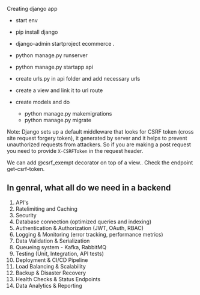 Creating django app

- start env
- pip install django
- django-admin startproject ecommerce .
- python manage.py runserver
- python manage.py startapp api
- create urls.py in api folder and add necessary urls
- create a view and link it to url route

- create models and do
  - python manage.py makemigrations
  - python manage.py migrate

Note: Django sets up a default middleware that looks for CSRF token (cross site request forgery token), it generated by server and it helps to prevent unauthorized requests from attackers.
So if you are making a post request you need to provide `X-CSRFToken` in the request header.

We can add @csrf_exempt decorator on top of a view..
Check the endpoint get-csrf-token.



## In genral, what all do we need in a backend
1. API's
2. Ratelimiting and Caching
3. Security
4. Database connection (optimized queries and indexing)
5. Authentication & Authorization (JWT, OAuth, RBAC)
6. Logging & Monitoring (error tracking, performance metrics)
7. Data Validation & Serialization
8. Queueing system - Kafka, RabbitMQ
9. Testing (Unit, Integration, API tests)
10. Deployment & CI/CD Pipeline
11. Load Balancing & Scalability
12. Backup & Disaster Recovery
13. Health Checks & Status Endpoints
14. Data Analytics & Reporting
